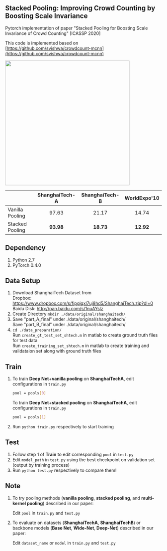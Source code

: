 ## Stacked Pooling: Improving Crowd Counting by Boosting Scale Invariance

Pytorch implementation of paper "Stacked Pooling for Boosting Scale Invariance of Crowd Counting" \[ICASSP 2020\]

This code is implemented based on [https://github.com/svishwa/crowdcount-mcnn](https://github.com/svishwa/crowdcount-mcnn)

<p align="left">
   <img src="https://github.com/siyuhuang/crowdcount-stackpool/blob/master/thumbnails/stackpool.jpg" width="400">
</p>

| | ShanghaiTech-A    |  ShanghaiTech-B  | WorldExpo'10|
| --------   | :-----:   | :----: | :----: |
| Vanilla Pooling | 97.63      |   21.17    | 14.74 |
| Stacked Pooling | **93.98**  |  **18.73** |  **12.92**|


## Dependency
1. Python 2.7
2. PyTorch 0.4.0

## Data Setup
1. Download ShanghaiTech Dataset from   
     Dropbox:   https://www.dropbox.com/s/fipgjqxl7uj8hd5/ShanghaiTech.zip?dl=0  
     Baidu Disk: http://pan.baidu.com/s/1nuAYslz
2. Create Directory `mkdir ./data/original/shanghaitech/`
3. Save "part_A_final" under ./data/original/shanghaitech/  
   Save "part_B_final" under ./data/original/shanghaitech/
4. `cd ./data_preparation/`  
   Run `create_gt_test_set_shtech.m` in matlab to create ground truth files for test data     
   Run `create_training_set_shtech.m` in matlab to create training and validataion set along with ground truth files
   
## Train
1. To train **Deep Net**+**vanilla pooling** on **ShanghaiTechA**, edit configurations in `train.py` 
   ```bash       
   pool = pools[0] 
   ```
   
   To train **Deep Net**+**stacked pooling** on **ShanghaiTechA**, edit configurations in `train.py`
   ```bash     
   pool = pools[1] 
   ```   
2. Run `python train.py` respectively to start training

## Test
1. Follow step 1 of **Train** to edit corresponding `pool` in `test.py`
2. Edit `model_path` in `test.py` using the best checkpoint on validation set (output by training process)  
3. Run `python test.py` respectively to compare them!

## Note
1. To try pooling methods (**vanilla pooling**, **stacked pooling**, and **multi-kernel pooling**) described in our paper:

     Edit `pool` in `train.py` and `test.py`

2. To evaluate on datasets (**ShanghaiTechA**, **ShanghaiTechB**) or backbone models (**Base Net**, **Wide-Net**, **Deep-Net**) described in our paper:

     Edit `dataset_name` or `model` in `train.py` and `test.py`



